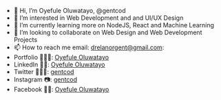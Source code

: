 - 👋 Hi, I’m Oyefule Oluwatayo, @gentcod
- 👀 I’m interested in Web Development and and UI/UX Design
- 🌱 I’m currently learning more on NodeJS, React and Machine Learning
- 💞️ I’m looking to collaborate on Web Design and Web Development Projects
- 📫 How to reach me email: drelanorgent@gmail.com:
- Portfolio 🕵🏾‍♂️: [Oyefule Oluwatayo](https://oyefuleoluwatayo.netlify.app)
- LinkedIn 🤵🏾: [Oyefule Oluwatayo](https://www.linkedin.com/in/oyefule-oluwatayo)
- Twitter 🧙🏾‍♂️: [gentcod](https://www.twitter.com/gentcod)
- Instagram 📷: [gentcod](https://www.instagram.com/gentcod)
- Facebook 👴🏾: [Oyefule Oluwatayo](https://www.https://www.facebook.com/oyefule.o.oluwademilade/)


